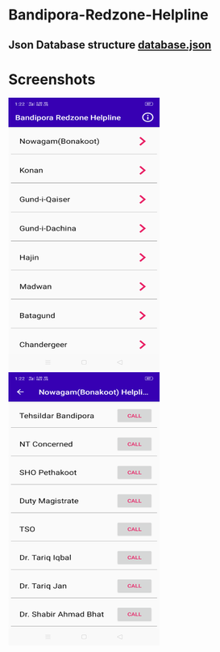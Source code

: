# Bandipora-Redzone-Helpline



## Json Database structure [database.json](https://raw.githubusercontent.com/nademk/Bandipora-Redzone-Helpline/master/Data/database.json)



# Screenshots
<img src="https://github.com/nademk/Bandipora-Redzone-Helpline/blob/master/Data/Screenshot_2020-04-16-13-22-41-57_71069713a8c181f105fe358ff4162a2f.png" width="300" height="540" />
<img src="https://github.com/nademk/Bandipora-Redzone-Helpline/blob/master/Data/Screenshot_2020-04-16-13-22-57-39_71069713a8c181f105fe358ff4162a2f.png" width="300" height="540" />
